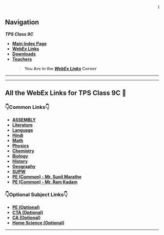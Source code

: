 <marquee behavior="scroll" direction="left"><strong>EXAMS FROM 19th JULY!!  !!STAY STRONG!!</strong></marquee>
## Navigation
***TPS Class 9C***
- [**Main Index Page**](https://v1s1t0r999.github.io/TPSClass9C/index)
- [**WebEx Links**](https://v1s1t0r999.github.io/TPSClass9C/WebEx_Links)
- [**Downloads**](https://v1s1t0r999.github.io/TPSClass9C/downloads)
- [**Teachers**](https://v1s1t0r999.github.io/TPSClass9C/Teachers)
    > **You Are in the [_WebEx Links_](https://v1s1t0r999.github.io/TPSClass9C/WebEx_Links) Corner**


---
---

## All the WebEx Links for TPS Class 9C 🔗

### 👇Common Links👇
- [**ASSEMBLY**](https://meet97.webex.com/meet/Roohi.S)
- [**Literature**](https://meet96.webex.com/meet/RupeshDalvi)
- [**Language**](https://meet97.webex.com/meet/RuchiraRastogi)
- [**Hindi**](https://meet97.webex.com/meet/JYOTSNA-AY21)
- [**Math**](https://meet97.webex.com/meet/Roohi.S)
- [**Physics**](https://meet96.webex.com/meet/GeetaShrivastav)
- [**Chemistry**](https://meet96.webex.com/meet/neepa.mehta)
- [**Biology**](https://meet96.webex.com/meet/garimasingh)
- [**History**](https://meet96.webex.com/meet/pr1580983479)
- [**Geography**](https://meet97.webex.com/meet/shanthala)
- [**SUPW**](https://meet97.webex.com/meet/RuchiraRastogi)
- [**PE (Common) - Mr. Sunil Marathe**](https://meet96.webex.com/meet/pr1584286532)
- [**PE (Common) - Mr. Ram Kadam**](https://meet97.webex.com/meet/pr1580716916)

### 👇Optional Subject Links👇
- [**PE (Optional)**](https://meet96.webex.com/meet/pr1587247734)
- [**CTA (Optional)**](https://meet97.webex.com/meet/pr1589336946)
- [**CA	(Optional)**](https://meet96.webex.com/meet/SeethaJothi)
- [**Home Science (Optional)**](https://meet96.webex.com/meet/pr1589820885)


---
